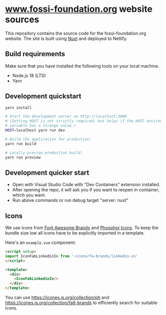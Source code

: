 # www.fossi-foundation.org website sources

This repository contains the source code for the fossi-foundation.org website.
The site is built using [Nuxt](https://nuxt.com/) and deployed to Netlify.

## Build requirements

Make sure that you have installed the following tools on your local machine.

* Node.js 18 (LTS)
* Yarn

## Development quickstart

```bash
yarn install

# Start the development server on http://localhost:3000
# (Setting HOST is not strictly required, but helps if the HOST environment
# variable has a strange value.)
HOST=localhost yarn run dev

# Build the application for production:
yarn run build

# Locally preview production build:
yarn run preview
```

## Development quicker start

- Open with Visual Studio Code with "Dev Containers" extension installed.
- After opening the repo, it will ask you if you want to reopen in container, which you want.
- Run above commands or run debug target "server: nuxt"

## Icons

We use icons from [Font Awesome Brands](https://fontawesome.com/) and
[Phosphor Icons](https://phosphoricons.com/). To keep the bundle size low all
icons have to be explicitly imported in a template.

Here's an `example.vue` component:

```html
<script setup>
import IconFabLinkedinIn from '~icons/fa-brands/linkedin-in'
</script>

<template>
  <div>
    <IconFabLinkedinIn/>
  </div>
</template>
```

You can use https://icones.js.org/collection/ph and
https://icones.js.org/collection/fa6-brands to efficiently search for suitable
icons.

